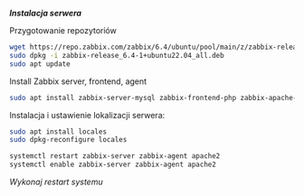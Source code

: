 ***Instalacja serwera*** 

Przygotowanie repozytoriów
```bash
wget https://repo.zabbix.com/zabbix/6.4/ubuntu/pool/main/z/zabbix-release/zabbix-release_6.4-1+ubuntu22.04_all.deb
sudo dpkg -i zabbix-release_6.4-1+ubuntu22.04_all.deb   
sudo apt update
```

Install Zabbix server, frontend, agent
```bash
sudo apt install zabbix-server-mysql zabbix-frontend-php zabbix-apache-conf zabbix-sql-scripts zabbix-agent
```

Instalacja i ustawienie lokalizacji serwera:
```bash
sudo apt install locales
sudo dpkg-reconfigure locales
```


```bash
systemctl restart zabbix-server zabbix-agent apache2
systemctl enable zabbix-server zabbix-agent apache2
```


*Wykonaj restart systemu*
